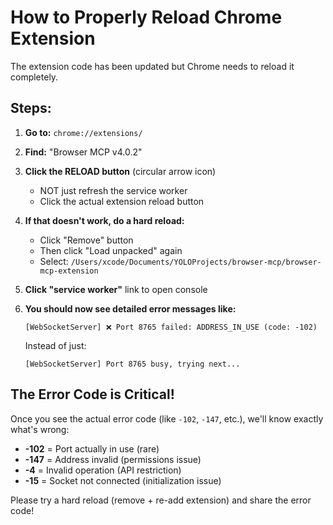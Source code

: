 # How to Properly Reload Chrome Extension

The extension code has been updated but Chrome needs to reload it completely.

## Steps:

1. **Go to:** `chrome://extensions/`

2. **Find:** "Browser MCP v4.0.2"

3. **Click the RELOAD button** (circular arrow icon)
   - NOT just refresh the service worker
   - Click the actual extension reload button

4. **If that doesn't work, do a hard reload:**
   - Click "Remove" button
   - Then click "Load unpacked" again
   - Select: `/Users/xcode/Documents/YOLOProjects/browser-mcp/browser-mcp-extension`

5. **Click "service worker"** link to open console

6. **You should now see detailed error messages like:**
   ```
   [WebSocketServer] ❌ Port 8765 failed: ADDRESS_IN_USE (code: -102)
   ```
   
   Instead of just:
   ```
   [WebSocketServer] Port 8765 busy, trying next...
   ```

## The Error Code is Critical!

Once you see the actual error code (like `-102`, `-147`, etc.), we'll know exactly what's wrong:

- **-102** = Port actually in use (rare)
- **-147** = Address invalid (permissions issue)
- **-4** = Invalid operation (API restriction)
- **-15** = Socket not connected (initialization issue)

Please try a hard reload (remove + re-add extension) and share the error code!

